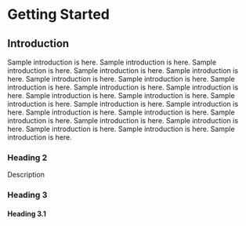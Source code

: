# Getting Started

## Introduction

Sample introduction is here. Sample introduction is here. Sample introduction is here. Sample introduction is here. Sample introduction is here. Sample introduction is here. Sample introduction is here. Sample introduction is here. Sample introduction is here. Sample introduction is here. Sample introduction is here. Sample introduction is here. Sample introduction is here. Sample introduction is here. Sample introduction is here. Sample introduction is here. Sample introduction is here. Sample introduction is here. Sample introduction is here. Sample introduction is here. Sample introduction is here. Sample introduction is here. Sample introduction is here.

### Heading 2

Description

### Heading 3

#### Heading 3.1



